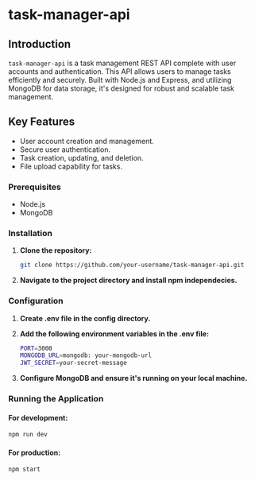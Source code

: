 # task-manager-api

## Introduction
`task-manager-api` is a task management REST API complete with user accounts and authentication. This API allows users to manage tasks efficiently and securely. Built with Node.js and Express, and utilizing MongoDB for data storage, it's designed for robust and scalable task management.

## Key Features
- User account creation and management.
- Secure user authentication.
- Task creation, updating, and deletion.
- File upload capability for tasks.

### Prerequisites
- Node.js
- MongoDB

### Installation
1. **Clone the repository:**
   ```bash
   git clone https://github.com/your-username/task-manager-api.git
   ```
2. **Navigate to the project directory and install npm independecies.**

### Configuration
1. **Create .env file in the config directory.**
   
2. **Add the following environment variables in the .env file:**
   ```bash
   PORT=3000
   MONGODB_URL=mongodb: your-mongodb-url
   JWT_SECRET=your-secret-message
   ```
3. **Configure MongoDB and ensure it's running on your local machine.**

### Running the Application

#### For development:
   ```bash
   npm run dev
   ```
#### For production:
   ```bash
   npm start
   ```
